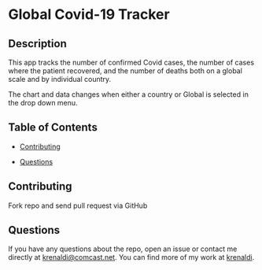 # Global Covid-19 Tracker

## Description

This app tracks the number of confirmed Covid cases, the number of cases where the patient recovered, and the number of deaths both on a global scale and by individual country.

The chart and data changes when either a country or Global is selected in the drop down menu.

## Table of Contents

* [Contributing](#contributing)

* [Questions](#questions)

## Contributing

Fork repo and send pull request via GitHub

## Questions

If you have any questions about the repo, open an issue or contact me directly at krenaldi@comcast.net. You can find more of my work at [krenaldi](https://github.com/krenaldi/).